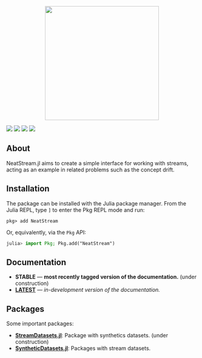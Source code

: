 <p align="center">
  <img src="docs/src/assets/logo-name.svg" height="300"><br>
</p>
  
[![][docs-dev-img]][docs-dev-url] [![][travis-img]][travis-url] [![][codecov-img]][codecov-url] [![][coverage-img]][coverage-url] 

## About

NeatStream.jl aims to create a simple interface for working with streams, acting as an example in related problems such as the concept drift.

## Installation

The package can be installed with the Julia package manager.
From the Julia REPL, type `]` to enter the Pkg REPL mode and run:

```
pkg> add NeatStream
```

Or, equivalently, via the `Pkg` API:

```julia
julia> import Pkg; Pkg.add("NeatStream")
```

## Documentation

- **STABLE** &mdash; **most recently tagged version of the documentation.** (under construction)
- [**LATEST**][docs-dev-url] &mdash; *in-development version of the documentation.*

## Packages

Some important packages:
- **[StreamDatasets.jl](https://github.com/ATISLabs/StreamDatasets.jl)**: Package with synthetics datasets. (under construction)
- **[SyntheticDatasets.jl](https://github.com/ATISLabs/SyntheticDatasets.jl)**: Packages with stream datasets. 

[docs-dev-img]: https://img.shields.io/badge/docs-dev-blue.svg
[docs-dev-url]: https://atislabs.github.io/NeatStream.jl/dev/

[travis-img]: https://travis-ci.com/ATISLabs/NeatStream.jl.svg?branch=master
[travis-url]: https://travis-ci.com/ATISLabs/NeatStream.jl

[codecov-img]: https://codecov.io/gh/ATISLabs/NeatStream.jl/branch/master/graph/badge.svg?token=13TrPsgakO
[codecov-url]: https://codecov.io/gh/ATISLabs/NeatStream.jl

[coverage-img]: https://coveralls.io/repos/github/ATISLabs/NeatStream.jl/badge.svg?branch=master
[coverage-url]: https://coveralls.io/github/ATISLabs/NeatStream.jl?branch=master

